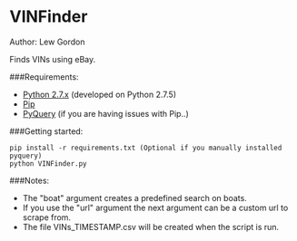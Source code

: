 VINFinder
=========
Author: Lew Gordon

Finds VINs using eBay.

###Requirements:

- [Python 2.7.x](http://www.python.org/download/releases/2.7/) (developed on Python 2.7.5)
- [Pip](http://pip.readthedocs.org/en/latest/installing.html)
- [PyQuery](https://pypi.python.org/pypi/pyquery) (if you are having issues with Pip..)

###Getting started:

    pip install -r requirements.txt (Optional if you manually installed pyquery)
    python VINFinder.py

###Notes:

* The "boat" argument creates a predefined search on boats.
* If you use the "url" argument the next argument can be a custom url to scrape from.
* The file VINs_TIMESTAMP.csv will be created when the script is run.

